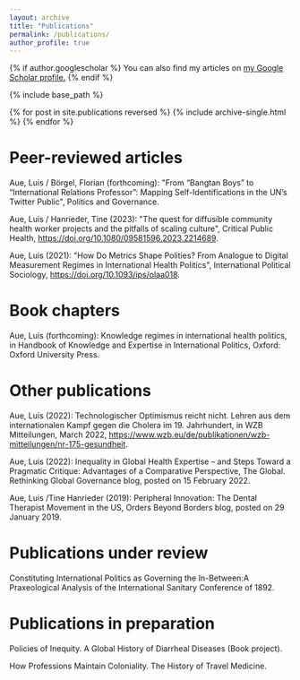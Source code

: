 ```yaml
---
layout: archive
title: "Publications"
permalink: /publications/
author_profile: true
---
```


{% if author.googlescholar %}
  You can also find my articles on <u><a href="{{author.googlescholar}}">my Google Scholar profile</a>.</u>
{% endif %}

{% include base_path %}

{% for post in site.publications reversed %}
  {% include archive-single.html %}
{% endfor %}
# Peer-reviewed articles
Aue, Luis / Börgel, Florian (forthcoming): "From “Bangtan Boys” to “International Relations Professor”: Mapping Self-Identifications in the UN’s Twitter Public", Politics and Governance. 

Aue, Luis / Hanrieder, Tine (2023): "The quest for diffusible community health worker projects and the pitfalls of scaling culture", Critical Public Health, https://doi.org/10.1080/09581596.2023.2214689.

Aue, Luis (2021): "How Do Metrics Shape Polities? From Analogue to Digital Measurement Regimes in International Health Politics", International Political Sociology, https://doi.org/10.1093/ips/olaa018.
# Book chapters
Aue, Luis (forthcoming): Knowledge regimes in international health politics, in Handbook of Knowledge and Expertise in International Politics, Oxford: Oxford University Press.

# Other publications
Aue, Luis (2022): Technologischer Optimismus reicht nicht. Lehren aus dem internationalen Kampf gegen die Cholera im 19. Jahrhundert, in WZB Mitteilungen, March 2022, https://www.wzb.eu/de/publikationen/wzb-mitteilungen/nr-175-gesundheit.

Aue, Luis (2022): Inequality in Global Health Expertise – and Steps Toward a Pragmatic Critique: Advantages of a Comparative Perspective, The Global. Rethinking Global Governance blog, posted on 15 February 2022.

Aue, Luis /Tine Hanrieder (2019): Peripheral Innovation: The Dental Therapist Movement in the US, Orders Beyond Borders blog, posted on 29 January 2019.

# Publications under review
Constituting International Politics as Governing the In-Between:A Praxeological Analysis of the International Sanitary Conference of
1892.

# Publications in preparation
Policies of Inequity. A Global History of Diarrheal Diseases (Book project).

How Professions Maintain Coloniality. The History of Travel Medicine.

